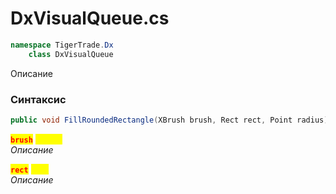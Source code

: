 
# DxVisualQueue.cs
```csharp
namespace TigerTrade.Dx  
    class DxVisualQueue
```

Описание

### Синтаксис
```csharp
public void FillRoundedRectangle(XBrush brush, Rect rect, Point radius)
```

<mark style="color:red;">**`brush`**</mark> <mark style="color:yellow;">`XBrush`</mark>  
 *Описание*  
  
<mark style="color:red;">**`rect`**</mark> <mark style="color:yellow;">`Rect`</mark>  
 *Описание*  
  

                    
                    